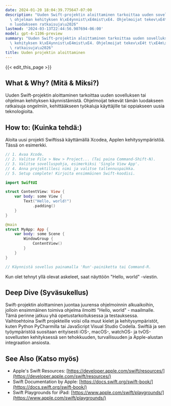 ```yaml
---
date: 2024-01-20 18:04:39.775647-07:00
description: "Uuden Swift-projektin aloittaminen tarkoittaa uuden sovelluksen tai\
  \ ohjelman kehityksen k\xE4ynnist\xE4mist\xE4. Ohjelmoijat tekev\xE4t t\xE4m\xE4\
  n luodakseen ratkaisuja\u2026"
lastmod: '2024-03-13T22:44:56.907694-06:00'
model: gpt-4-1106-preview
summary: "Uuden Swift-projektin aloittaminen tarkoittaa uuden sovelluksen tai ohjelman\
  \ kehityksen k\xE4ynnist\xE4mist\xE4. Ohjelmoijat tekev\xE4t t\xE4m\xE4n luodakseen\
  \ ratkaisuja\u2026"
title: Uuden projektin aloittaminen
---
```


{{< edit_this_page >}}

## What & Why? (Mitä & Miksi?)
Uuden Swift-projektin aloittaminen tarkoittaa uuden sovelluksen tai ohjelman kehityksen käynnistämistä. Ohjelmoijat tekevät tämän luodakseen ratkaisuja ongelmiin, kehittääkseen työkaluja käyttäjille tai oppiakseen uusia teknologioita.

## How to: (Kuinka tehdä:)
Aloita uusi projekti Swiftissä käyttämällä Xcodea, Applen kehitysympäristöä. Tässä on esimerkki.

```Swift
// 1. Avaa Xcode.
// 2. Valitse File > New > Project... (Tai paina Command-Shift-N).
// 3. Valitse sovelluspohja, esimerkiksi 'Single View App'.
// 4. Anna projektillesi nimi ja valitse tallennuspaikka.
// 5. Setup complete! Kirjoita ensimmäinen Swift-koodisi.

import SwiftUI

struct ContentView: View {
    var body: some View {
        Text("Hello, world!")
            .padding()
    }
}

@main
struct MyApp: App {
    var body: some Scene {
        WindowGroup {
            ContentView()
        }
    }
}

// Käynnistä sovellus painamalla 'Run'-painiketta tai Command-R.
```

Kun olet tehnyt yllä olevat askeleet, saat näyttöön "Hello, world" -viestin.

## Deep Dive (Syväsukellus)
Swift-projektin aloittaminen juontaa juurensa ohjelmoinnin alkuaikoihin, jolloin ensimmäinen toimiva ohjelma ilmoitti "Hello, world" - maailmalle. Tämä perinne jatkuu yhä opetustarkoituksessa ja testauksessa. Vaihtoehtoina Swift projekteille voisi olla muut kielet ja kehitysympäristöt, kuten Python PyCharmilla tai JavaScript Visual Studio Codella. Swiftiä ja sen työympäristöä suositaan erityisesti iOS-, macOS-, watchOS- ja tvOS-sovellusten kehityksessä sen tehokkuuden, turvallisuuden ja Apple-alustan integraation ansiosta.

## See Also (Katso myös)
- Apple's Swift Resources: [https://developer.apple.com/swift/resources/](https://developer.apple.com/swift/resources/)
- Swift Documentation by Apple: [https://docs.swift.org/swift-book/](https://docs.swift.org/swift-book/)
- Swift Playgrounds for iPad: [https://www.apple.com/swift/playgrounds/](https://www.apple.com/swift/playgrounds/)
